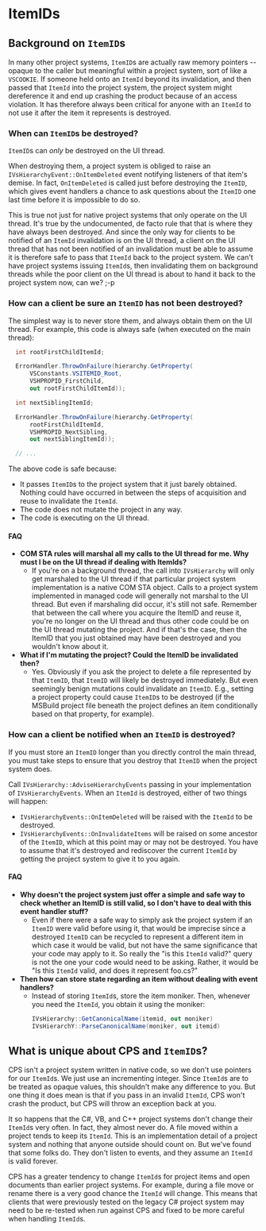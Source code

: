 ﻿# ItemIDs

## Background on `ItemID`s

In many other project systems, `ItemID`s are actually raw memory pointers -- 
opaque to the caller but meaningful within a project system, sort of like 
a `VSCOOKIE`. If someone held onto an `ItemId` beyond its invalidation, and 
then passed that `ItemId` into the project system, the project system might 
dereference it and end up crashing the product because of an access violation. 
It has therefore always been critical for anyone with an `ItemId` to not use 
it after the item it represents is destroyed.

### When can `ItemID`s be destroyed?

`ItemID`s can *only* be destroyed on the UI thread. 

When destroying them, a project system is obliged to raise an
`IVsHierarchyEvent::OnItemDeleted` event notifying listeners of that item's
demise. In fact, `OnItemDeleted` is called just before destroying the `ItemID`,
which gives event handlers a chance to ask questions about the `ItemID` one
last time before it is impossible to do so.

This is true not just for native project systems that only operate on
the UI thread. It's true by the undocumented, de facto rule that that is
where they have always been destroyed. And since the only way for clients
to be notified of an `ItemId` invalidation is on the UI thread, a client on
the UI thread that has not been notified of an invalidation must be able
to assume it is therefore safe to pass that `ItemId` back to the project
system. We can't have project systems issuing `ItemId`s, then invalidating
them on background threads while the poor client on the UI thread is about
to hand it back to the project system now, can we? ;-p

### How can a client be sure an `ItemID` has not been destroyed?

The simplest way is to never store them, and always obtain them on the UI
thread. For example, this code is always safe (when executed on the main
thread):

```csharp
  int rootFirstChildItemId;

  ErrorHandler.ThrowOnFailure(hierarchy.GetProperty(
      VSConstants.VSITEMID_Root,
      VSHPROPID_FirstChild,
      out rootFirstChildItemId));

  int nextSiblingItemId;

  ErrorHandler.ThrowOnFailure(hierarchy.GetProperty(
      rootFirstChildItemId,
      VSHPROPID_NextSibling,
      out nextSiblingItemId));

  // ...
```

The above code is safe because:

- It passes `ItemID`s to the project system that it just barely obtained.
  Nothing could have occurred in between the steps of acquisition and
  reuse to invalidate the `ItemId`.
- The code does not mutate the project in any way. 
- The code is executing on the UI thread.
    
#### FAQ

- **COM STA rules will marshal all my calls to the UI thread for me. 
    Why must I be on the UI thread if dealing with ItemIds?**
  - If you're on a background thread, the call into `IVsHierarchy` will 
    only get marshaled to the UI thread if that particular project system
    implementation is a native COM STA object. Calls to a project system
    implemented in managed code will generally not marshal to the UI thread.
    But even if marshaling did occur, it's still not safe. Remember that
    between the call where you acquire the ItemID and reuse it, you're no
    longer on the UI thread and thus other code could be on the UI thread
    mutating the project. And if that's the case, then the ItemID that you
    just obtained may have been destroyed and you wouldn't know about it.
- **What if I'm mutating the project? Could the ItemID be invalidated then?**
  - Yes. Obviously if you ask the project to delete a file represented
    by that `ItemID`, that `ItemID` will likely be destroyed immediately. But
    even seemingly benign mutations could invalidate an `ItemID`. E.g.,
    setting a project property could cause `ItemID`s to be destroyed (if the
    MSBuild project file beneath the project defines an item conditionally
    based on that property, for example). 

### How can a client be notified when an `ItemID` is destroyed?

If you must store an `ItemID` longer than you directly control the main
thread, you must take steps to ensure that you destroy that `ItemID` when
the project system does. 

Call `IVsHierarchy::AdviseHierarchyEvents` passing in your implementation
of `IVsHierarchyEvents`. When an `ItemId` is destroyed, either of two things
will happen:

- `IVsHierarchyEvents::OnItemDeleted` will be raised with the `ItemId` to be 
  destroyed.
- `IVsHierarchyEvents::OnInvalidateItems` will be raised on some ancestor 
  of the `ItemID`, which at this point may or may not be destroyed. You have 
  to assume that it's destroyed and rediscover the current `ItemId` by 
  getting the project system to give it to you again.

#### FAQ

- **Why doesn't the project system just offer a simple and safe way to check
  whether an ItemID is still valid, so I don't have to deal with this event
  handler stuff?**
  - Even if there were a safe way to simply ask the project system if an
    `ItemID` were valid before using it, that would be imprecise since a
    destroyed `ItemID` can be recycled to represent a different item in which
    case it would be valid, but not have the same significance that your code
    may apply to it.
    So really the "is this `ItemId` valid?" query is not the one your code would
    need to be asking. Rather, it would be "Is this `ItemId` valid, and does it
    represent foo.cs?" 
- **Then how can store state regarding an item without dealing with event 
  handlers?**
  - Instead of storing `ItemId`s, store the item moniker. Then, whenever you
    need the `ItemId`, you obtain it using the moniker:
     ```csharp
     IVsHierarchy::GetCanonicalName(itemid, out moniker)
     IVsHierarchY::ParseCanonicalName(moniker, out itemid)
     ```

## What is unique about CPS and `ItemID`s?

CPS isn't a project system written in native code, so we don't use pointers
for our `ItemId`s. We just use an incrementing integer. Since `ItemId`s are
to be treated as opaque values, this shouldn't make any difference to you.
But one thing it does mean is that if you pass in an invalid `ItemId`, CPS
won't crash the product, but CPS will throw an exception back at you. 

It so happens that the C#, VB, and C++ project systems don't change their
`ItemId`s very often. In fact, they almost never do. A file moved within a
project tends to keep its `ItemId`. This is an implementation detail of a
project system and nothing that anyone outside should count on. But we've
found that some folks do. They don't listen to events, and they assume an
`ItemId` is valid forever. 

CPS has a greater tendency to change `ItemId`s for project items and open
documents than earlier project systems. For example, during a file move
or rename there is a very good chance the `ItemId` will change. This means
that clients that were previously tested on the legacy C# project system
may need to be re-tested when run against CPS and fixed to be more careful
when handling `ItemId`s.
